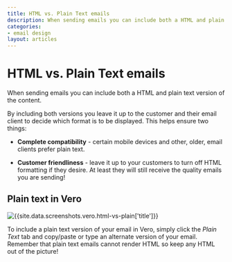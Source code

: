 ```yaml
---
title: HTML vs. Plain Text emails
description: When sending emails you can include both a HTML and plain text version of the content. By including both versions you leave it up to the customer and their email client to decide which format is to be displayed.
categories:
- email design
layout: articles
---
```


# HTML vs. Plain Text emails
    
When sending emails you can include both a HTML and plain text version of the content.

By including both versions you leave it up to the customer and their email client to decide which format is to be displayed. This helps ensure two things:

- **Complete compatibility** - certain mobile devices and other, older, email clients prefer plain text.
	
- **Customer friendliness** - leave it up to your customers to turn off HTML formatting if they desire. At least they will still receive the quality emails you are sending!

## Plain text in Vero

![{{site.data.screenshots.vero.html-vs-plain['title']}}]({{site.data.screenshots.vero.html-vs-plain['image']}})

To include a plain text version of your email in Vero, simply click the *Plain Text* tab and copy/paste or type an alternate version of your email.
Remember that plain text emails cannot render HTML so keep any HTML out of the picture!


                
